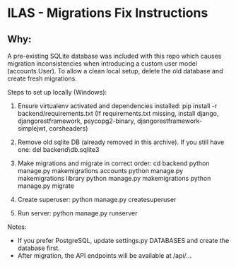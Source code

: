 ILAS - Migrations Fix Instructions
==================================

Why:
----
A pre-existing SQLite database was included with this repo which causes migration inconsistencies when introducing a custom user model (accounts.User). To allow a clean local setup, delete the old database and create fresh migrations.

Steps to set up locally (Windows):

1. Ensure virtualenv activated and dependencies installed:
   pip install -r backend/requirements.txt
   (If requirements.txt missing, install django, djangorestframework, psycopg2-binary, djangorestframework-simplejwt, corsheaders)

2. Remove old sqlite DB (already removed in this archive). If you still have one:
   del backend\db.sqlite3

3. Make migrations and migrate in correct order:
   cd backend
   python manage.py makemigrations accounts
   python manage.py makemigrations library
   python manage.py makemigrations
   python manage.py migrate

4. Create superuser:
   python manage.py createsuperuser

5. Run server:
   python manage.py runserver

Notes:
- If you prefer PostgreSQL, update settings.py DATABASES and create the database first.
- After migration, the API endpoints will be available at /api/...
